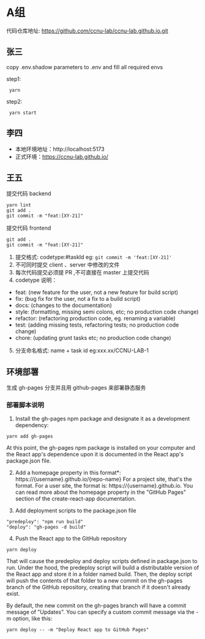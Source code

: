 # A组

代码仓库地址: https://github.com/ccnu-lab/ccnu-lab.github.io.git

## 张三

copy .env.shadow parameters to .env and fill all required envs

step1:

```
 yarn
```

step2:

```
 yarn start
```

## 李四
- 本地环境地址：http://localhost:5173
- 正式环境：https://ccnu-lab.github.io/

## 王五

提交代码 backend

```
yarn lint
git add .
git commit -m "feat:[XY-21]"
```

提交代码 frontend

```
git add .
git commit -m "feat:[XY-21]"
```

1. 提交格式: codetype:#taskId eg: `git commit -m 'feat:[XY-21]'`
2. 不可同时提交 client 、server 中修改的文件
3. 每次代码提交必须提 PR ,不可直接在 master 上提交代码
4. codetype 说明：

- feat: (new feature for the user, not a new feature for build script)
- fix: (bug fix for the user, not a fix to a build script)
- docs: (changes to the documentation)
- style: (formatting, missing semi colons, etc; no production code change)
- refactor: (refactoring production code, eg. renaming a variable)
- test: (adding missing tests, refactoring tests; no production code change)
- chore: (updating grunt tasks etc; no production code change)

5. 分支命名格式: name + task id eg:xxx.xx/CCNU-LAB-1

## 环境部署

生成 gh-pages 分支并且用 github-pages 来部署静态服务

### 部署脚本说明

1. Install the gh-pages npm package and designate it as a development dependency:

```
yarn add gh-pages

```

At this point, the gh-pages npm package is installed on your computer and the React app's dependence upon it is documented in the React app's package.json file.

2.  Add a homepage property in this format\*: https://{username}.github.io/{repo-name} For a project site, that's the format. For a user site, the format is: https://{username}.github.io. You can read more about the homepage property in the "GitHub Pages" section of the create-react-app documentation.

3.  Add deployment scripts to the package.json file

```
"predeploy": "npm run build"
"deploy": "gh-pages -d build"
```

4. Push the React app to the GitHub repository

```
yarn deploy
```

That will cause the predeploy and deploy scripts defined in package.json to run.
Under the hood, the predeploy script will build a distributable version of the React app and store it in a folder named build. Then, the deploy script will push the contents of that folder to a new commit on the gh-pages branch of the GitHub repository, creating that branch if it doesn't already exist.

By default, the new commit on the gh-pages branch will have a commit message of "Updates". You can specify a custom commit message via the -m option, like this:

```
yarn deploy -- -m "Deploy React app to GitHub Pages"
```

